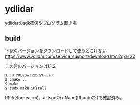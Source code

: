 # ydlidar
ydlidarのsdk確保やプログラム置き場
## build
下記のバージョンをダウンロードして使うとこけない
https://www.ydlidar.com/service_support/download.html?gid=22

この時のバージョンは1.1.2
``` 
$ cd YDLidar-SDK/build
$ cmake ..
$ make
$ sudo make install
``` 

RPi5(Bookworm)、JetsonOrinNano(Ubuntu22)で確認済み。


